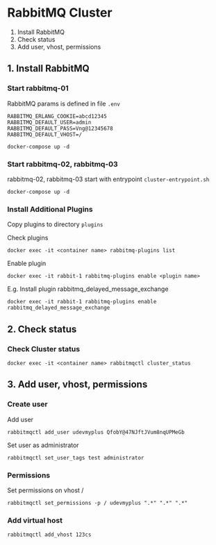 # RabbitMQ Cluster

1.  Install RabbitMQ
2.  Check status
3.  Add user, vhost, permissions

## 1. Install RabbitMQ
### Start rabbitmq-01

RabbitMQ params is defined in file `.env`

```
RABBITMQ_ERLANG_COOKIE=abcd12345
RABBITMQ_DEFAULT_USER=admin
RABBITMQ_DEFAULT_PASS=Vng@12345678
RABBITMQ_DEFAULT_VHOST=/

```
`docker-compose up -d`

### Start rabbitmq-02, rabbitmq-03

rabbitmq-02, rabbitmq-03 start with entrypoint `cluster-entrypoint.sh`

`docker-compose up -d`

### Install Additional Plugins

Copy plugins to directory `plugins`

Check plugins

`docker exec -it <container name> rabbitmq-plugins list`

Enable plugin 

`docker exec -it rabbit-1 rabbitmq-plugins enable <plugin name>`

E.g. Install plugin rabbitmq_delayed_message_exchange

`docker exec -it rabbit-1 rabbitmq-plugins enable rabbitmq_delayed_message_exchange`


## 2. Check status
### Check Cluster status

`docker exec -it <container name> rabbitmqctl cluster_status`


## 3. Add user, vhost, permissions
### Create user

Add user

`rabbitmqctl add_user udevmyplus QfobY@47NJftJVum8nqUPMeGb`

Set user as administrator

`rabbitmqctl set_user_tags test administrator`

### Permissions
Set permissions on vhost /

`rabbitmqctl set_permissions -p / udevmyplus ".*" ".*" ".*"`


### Add virtual host

`rabbitmqctl add_vhost 123cs`
